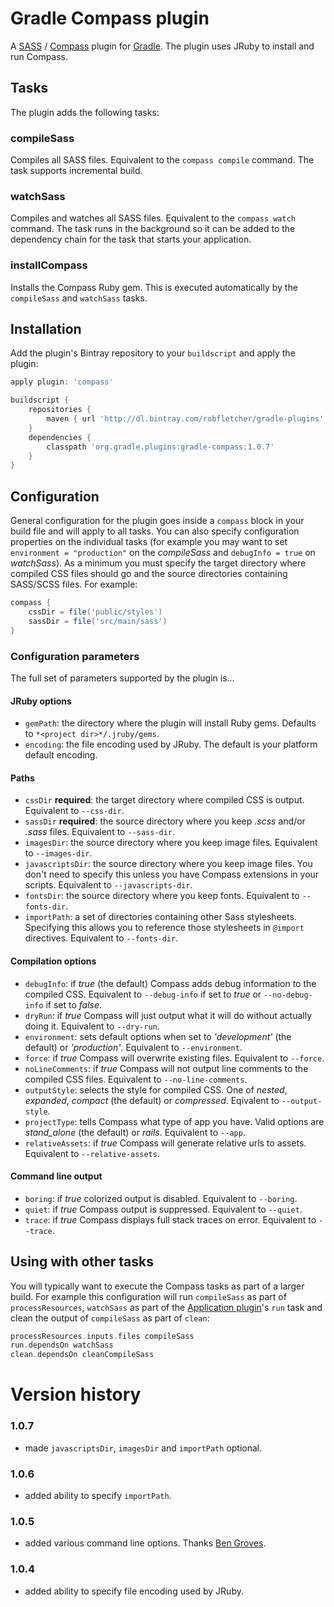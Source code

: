 # Gradle Compass plugin

A [SASS][sass] / [Compass][compass] plugin for [Gradle][gradle]. The plugin uses JRuby to install and run Compass.

## Tasks

The plugin adds the following tasks:

### compileSass

Compiles all SASS files. Equivalent to the `compass compile` command. The task supports incremental build.

### watchSass

Compiles and watches all SASS files. Equivalent to the `compass watch` command. The task runs in the background so it can be added to the dependency chain for the task that starts your application.

### installCompass

Installs the Compass Ruby gem. This is executed automatically by the `compileSass` and `watchSass` tasks.

## Installation

Add the plugin's Bintray repository to your `buildscript` and apply the plugin:

```groovy
apply plugin: 'compass'

buildscript {
	repositories {
		maven { url 'http://dl.bintray.com/robfletcher/gradle-plugins' }
	}
	dependencies {
		classpath 'org.gradle.plugins:gradle-compass:1.0.7'
	}
}
```

## Configuration

General configuration for the plugin goes inside a `compass` block in your build file and will apply to all tasks. You can also specify configuration properties on the individual tasks (for example you may want to set `environment = "production"` on the *compileSass* and `debugInfo = true` on *watchSass*). As a minimum you must specify the target directory where compiled CSS files should go and the source directories containing SASS/SCSS files. For example:

```groovy
compass {
	cssDir = file('public/styles')
	sassDir = file('src/main/sass')
}
```

### Configuration parameters

The full set of parameters supported by the plugin is…

#### JRuby options

* `gemPath`: the directory where the plugin will install Ruby gems. Defaults to `*<project dir>*/.jruby/gems`.
* `encoding`: the file encoding used by JRuby. The default is your platform default encoding.

#### Paths

* `cssDir` **required**: the target directory where compiled CSS is output. Equivalent to `--css-dir`.
* `sassDir` **required**: the source directory where you keep *.scss* and/or *.sass* files. Equivalent to `--sass-dir`.
* `imagesDir`: the source directory where you keep image files. Equivalent to `--images-dir`.
* `javascriptsDir`: the source directory where you keep image files. You don't need to specify this unless you have Compass extensions in your scripts. Equivalent to `--javascripts-dir`.
* `fontsDir`: the source directory where you keep fonts. Equivalent to `--fonts-dir`.
* `importPath`: a set of directories containing other Sass stylesheets. Specifying this allows you to reference those stylesheets in `@import` directives. Equivalent to `--fonts-dir`.

#### Compilation options

* `debugInfo`: if *true* (the default) Compass adds debug information to the compiled CSS. Equivalent to `--debug-info` if set to *true* or `--no-debug-info` if set to *false*.
* `dryRun`: if *true* Compass will just output what it will do without actually doing it. Equivalent to `--dry-run`.
* `environment`: sets default options when set to *'development'* (the default) or *'production'*. Equivalent to `--environment`.
* `force`: if *true* Compass will overwrite existing files. Equivalent to `--force`.
* `noLineComments`: if *true* Compass will not output line comments to the compiled CSS files. Equivalent to `--no-line-comments`.
* `outputStyle`: selects the style for compiled CSS. One of *nested*, *expanded*, *compact* (the default) or *compressed*. Eqivalent to `--output-style`.
* `projectType`: tells Compass what type of app you have. Valid options are *stand_alone* (the default) or *rails*. Equivalent to `--app`.
* `relativeAssets`: if *true* Compass will generate relative urls to assets. Equivalent to `--relative-assets`.

#### Command line output

* `boring`: if *true* colorized output is disabled. Equivalent to `--boring`.
* `quiet`: if *true* Compass output is suppressed. Equivalent to `--quiet`.
* `trace`: if *true* Compass displays full stack traces on error. Equivalent to `--trace`.

## Using with other tasks

You will typically want to execute the Compass tasks as part of a larger build. For example this configuration will run `compileSass` as part of `processResources`, `watchSass` as part of the [Application plugin][app-plugin]'s `run` task and clean the output of `compileSass` as part of `clean`:

```groovy
processResources.inputs.files compileSass
run.dependsOn watchSass
clean.dependsOn cleanCompileSass
```

# Version history

### 1.0.7

* made `javascriptsDir`, `imagesDir` and `importPath` optional.

### 1.0.6

* added ability to specify `importPath`.

### 1.0.5

* added various command line options. Thanks [Ben Groves](http://github.com/bgroves).

### 1.0.4

* added ability to specify file encoding used by JRuby.

[app-plugin]:http://www.gradle.org/docs/current/userguide/application_plugin.html
[compass]:http://compass-style.org/
[gradle]:http://gradle.org/
[sass]:http://sass-lang.com/
